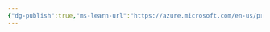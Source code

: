 ```yaml
---
{"dg-publish":true,"ms-learn-url":"https://azure.microsoft.com/en-us/products/chaos-studio/","tags":["concept/SRE/cloud/azure","best-practices"],"definition":"Azure Chaos Studio is a fully managed chaos engineering experimentation platform for accelerating discovery of hard-to-find problems, from late-stage development through production.","creation_date":"2024-05-02 18:40","permalink":"/concepts/azure-chaos-studio/","dgPassFrontmatter":true}
---
```


